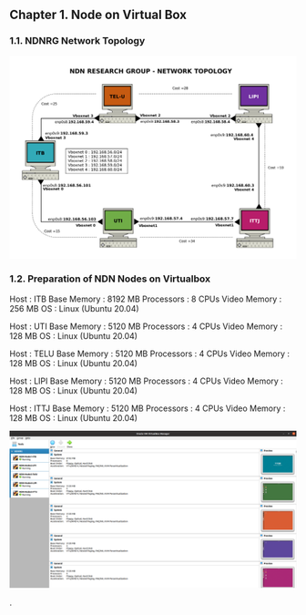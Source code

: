  ## Chapter 1. Node on Virtual Box
 ### 1.1. NDNRG Network Topology
  <img src="https://github.com/syaifulahdan/Mini-NDN-Work/blob/main/Assignment%202:NDNrg-Topology/NDNrg-Image-Topology/ndnrg-config_08.png" width="1000">
 
 ### 1.2. Preparation of NDN Nodes on Virtualbox
 
 Host         : ITB
 Base Memory  : 8192 MB
 Processors   : 8 CPUs
 Video Memory : 256 MB
 OS           : Linux (Ubuntu 20.04)
 
 Host         : UTI
 Base Memory  : 5120 MB
 Processors   : 4 CPUs
 Video Memory : 128 MB
 OS           : Linux (Ubuntu 20.04)
 
 Host         : TELU
 Base Memory  : 5120 MB
 Processors   : 4 CPUs
 Video Memory : 128 MB
 OS           : Linux (Ubuntu 20.04)
 
 Host         : LIPI
 Base Memory  : 5120 MB
 Processors   : 4 CPUs
 Video Memory : 128 MB
 OS           : Linux (Ubuntu 20.04)
 
 Host         : ITTJ
 Base Memory  : 5120 MB
 Processors   : 4 CPUs
 Video Memory : 128 MB
 OS           : Linux (Ubuntu 20.04)
 
  <img src="https://github.com/syaifulahdan/Mini-NDN-Work/blob/main/Assignment%202:NDNrg-Topology/NDNrg-Image-Topology/ndnrg-node-virtualbox.png" width="1000">

 
.
